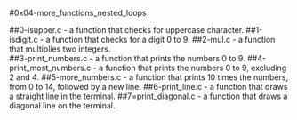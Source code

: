 #0x04-more_functions_nested_loops

##0-isupper.c - a function that checks for uppercase character.
##1-isdigit.c - a function that checks for a digit 0 to 9.
##2-mul.c - a function that multiplies two integers.\
##3-print_numbers.c - a function that prints the numbers 0 to 9. 
##4-print_most_numbers.c - a function that prints the numbers 0 to 9, excluding 2 and 4.
##5-more_numbers.c - a function that prints 10 times the numbers, from 0 to 14, followed by a new line.
##6-print_line.c - a function that draws a straight line in the terminal.
##7=print_diagonal.c - a function that draws a diagonal line on the terminal.
